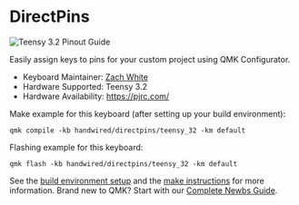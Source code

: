 # DirectPins

![Teensy 3.2 Pinout Guide](https://www.pjrc.com/teensy/card7a_rev1.png)

Easily assign keys to pins for your custom project using QMK Configurator.

* Keyboard Maintainer: [Zach White](https://github.com/skullydazed)
* Hardware Supported: Teensy 3.2
* Hardware Availability: https://pjrc.com/

Make example for this keyboard (after setting up your build environment):

    qmk compile -kb handwired/directpins/teensy_32 -km default

Flashing example for this keyboard:

    qmk flash -kb handwired/directpins/teensy_32 -km default

See the [build environment setup](https://docs.qmk.fm/#/getting_started_build_tools) and the [make instructions](https://docs.qmk.fm/#/getting_started_make_guide) for more information. Brand new to QMK? Start with our [Complete Newbs Guide](https://docs.qmk.fm/#/newbs).
